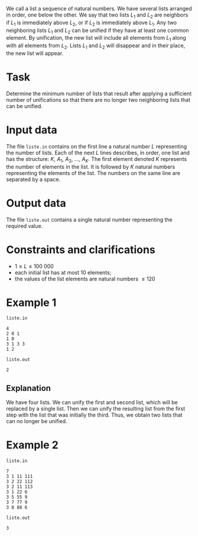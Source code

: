 
We call a list a sequence of natural numbers. We have several lists arranged in order, one below the other. We say that two lists $L_1$ and $L_2$ are neighbors if $L_1$ is immediately above $L_2$, or if $L_2$ is immediately above $L_1$. Any two neighboring lists $L_1$ and $L_2$ can be unified if they have at least one common element. By unification, the new list will include all elements from $L_1$ along with all elements from $L_2$. Lists $L_1$ and $L_2$ will disappear and in their place, the new list will appear.

# Task

Determine the minimum number of lists that result after applying a sufficient number of unifications so that there are no longer two neighboring lists that can be unified.

# Input data

The file `liste.in` contains on the first line a natural number $L$ representing the number of lists. Each of the next $L$ lines describes, in order, one list and has the structure: $K$, $A_1$, $A_2$, $\dots$, $A_K$. The first element denoted $K$ represents the number of elements in the list. It is followed by $K$ natural numbers representing the elements of the list. The numbers on the same line are separated by a space.

# Output data

The file `liste.out` contains a single natural number representing the required value.

# Constraints and clarifications

* $1 \leq L \leq 100\ 000$
* each initial list has at most $10$ elements;
* the values of the list elements are natural numbers $\leq 120$

# Example 1

`liste.in`
```
4
2 0 1
1 0
3 1 3 3
1 2
```

`liste.out`
```
2
```

## Explanation

We have four lists. We can unify the first and second list, which will be replaced by a single list. Then we can unify the resulting list from the first step with the list that was initially the third. Thus, we obtain two lists that can no longer be unified.

# Example 2

`liste.in`
```
7
3 1 11 111 
3 2 22 112
3 2 11 113
3 1 22 6
3 5 55 9
3 7 77 9
3 8 88 6
```

`liste.out`
```
3
```
